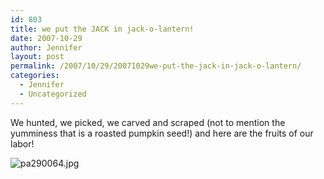 ```yaml
---
id: 803
title: we put the JACK in jack-o-lantern!
date: 2007-10-29
author: Jennifer
layout: post
permalink: /2007/10/29/20071029we-put-the-jack-in-jack-o-lantern/
categories:
  - Jennifer
  - Uncategorized
---
```

We hunted, we picked, we carved and scraped (not to mention the yumminess that is a roasted pumpkin seed!) and here are the fruits of our labor!

<img id="image203" alt="pa290064.jpg" src="http://static.squarespace.com/static/50db6bb3e4b015296cd43789/50dfa5b1e4b0dc6320e0b5ea/50dfa5b1e4b0dc6320e0b6ac/1193688028000/?format=original" />

